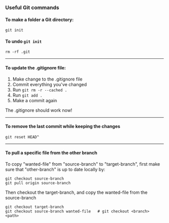 ### Useful Git commands

#### To make a folder a Git directory:

```
git init
```

#### To undo `git init`

```
rm -rf .git
```

---
#### To update the .gitignore file:

1. Make change to the .gitignore file
2. Commit everything you've changed
3. Run `git rm -r --cached .`
4. Run `git add .`
5. Make a commit again

The .gitignore should work now!

---
#### To remove the last commit while keeping the changes

```
git reset HEAD^
```
---
#### To pull a specific file from the other branch

To copy "wanted-file" from "source-branch" to "target-branch", first make sure that "other-branch" is up to date locally by:

```
git checkout source-branch
git pull origin source-branch
```

Then checkout the target-branch, and copy the wanted-file from the source-branch

```
git checkout target-branch
git checkout source-branch wanted-file   # git checkout <branch> <path>
```